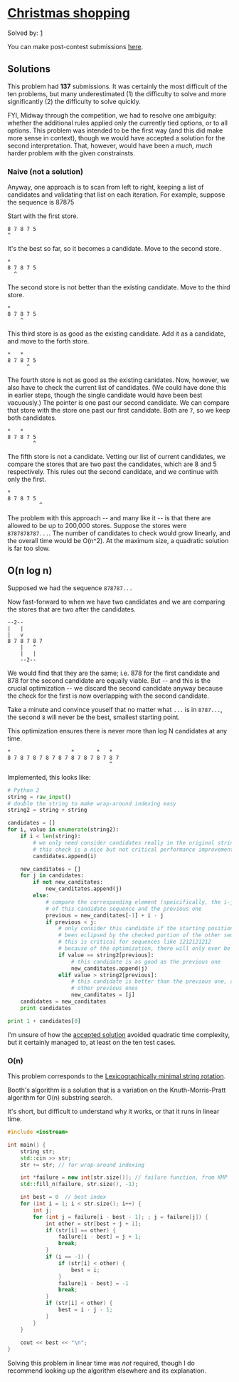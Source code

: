 # [Christmas shopping](http://www.spoj.com/BYU2015F/problems/FASTSHOP)

Solved by: [1](http://www.spoj.com/BYU2015F/ranks/FASTSHOP)

You can make post-contest submissions [here](http://www.spoj.com/problems/FASTSHOP).

## Solutions

This problem had **137** submissions. It was certainly the most difficult of the ten problems, but many underestimated (1) the difficulty to solve and more significantly (2) the difficulty to solve quickly.

FYI, Midway through the competition, we had to resolve one ambiguity: whether the additional rules applied only the currently tied options, or to all options. This problem was intended to be the first way (and this did make more sense in context), though we would have accepted a solution for the second interpretation. That, however, would have been a *much, much* harder problem with the given constrainsts.

### Naive (not a solution)

Anyway, one approach is to scan from left to right, keeping a list of candidates and validating that list on each iteration. For example, suppose the sequence is 87875

Start with the first store.

```
8 7 8 7 5
^
```

It's the best so far, so it becomes a candidate. Move to the second store.

```
*
8 7 8 7 5
  ^
```

The second store is not better than the existing candidate. Move to the third store.

```
*
8 7 8 7 5
    ^
```

This third store is as good as the existing candidate. Add it as a candidate, and move to the forth store.

```
*   *
8 7 8 7 5
      ^
```

The fourth store is not as good as the existing canidates. Now, however, we also have to check the current list of candidates. (We could have done this in earlier steps, though the single candidate would have been best vacuously.) The pointer is one past our second candidate. We can compare that store with the store one past our first candidate. Both are `7`, so we keep both candidates.

```
*   *
8 7 8 7 5
        ^
```

The fifth store is not a candidate. Vetting our list of current candidates, we compare the stores that are two past the candidates, which are 8 and 5 respectively. This rules out the second candidate, and we continue with only the first.

```
*
8 7 8 7 5
          ^
```

The problem with this approach -- and many like it -- is that there are allowed to be up to 200,000 stores. Suppose the stores were `8787878787...`. The number of candidates to check would grow linearly, and the overall time would be O(n^2). At the maximum size, a quadratic solution is far too slow.

## O(n log n)

Supposed we had the sequence `878787...`

Now fast-forward to when we have two candidates and we are comparing the stores that are two after the candidates.

```
--2--
|   |
|   v
8 7 8 7 8 7
    |   ^
    |   |
    --2--
```

We would find that they are the same; i.e. 878 for the first candidate and 878 for the second candidate are equally viable. But -- and this is the crucial optimization -- we discard the second candidate anyway because the check for the first is now overlapping with the second candidate.

Take a minute and convince youself that no matter what `...` is in `8787...`, the second `8` will never be the best, smallest starting point.

This optimization ensures there is never more than log N candidates at any time.

```
*                   *       *   *
8 7 8 7 8 7 8 7 8 7 8 7 8 7 8 7 8 7
                                ^
```

Implemented, this looks like:

```python
# Python 2
string = raw_input()
# double the string to make wrap-around indexing easy
string2 = string + string

candidates = []
for i, value in enumerate(string2):
    if i < len(string):
        # we only need consider candidates really in the original string
        # this check is a nice but not critical performance improvement
        candidates.append(i)

    new_canditates = []
    for j in candidates:
        if not new_canditates:
            new_canditates.append(j)
        else:
            # compare the corresponding element (speicifically, the i-jth one)
            # of this candidate sequence and the previous one
            previous = new_canditates[-1] + i - j
            if previous < j:
                # only consider this candidate if the starting position has not
                # been eclipsed by the checked portion of the other sequence
                # this is critical for sequences like 1212121212
                # because of the optimization, there will only ever be log N canidates
                if value == string2[previous]:
                    # this candidate is as good as the previous one
                    new_canditates.append(j)
                elif value > string2[previous]:
                    # this candidate is better than the previous one, and all
                    # other previous ones
                    new_canditates = [j]
    candidates = new_canditates
    print candidates

print 1 + candidates[0]
```

I'm unsure of how the [accepted solution](http://www.spoj.com/BYU2015F/files/src/15570780/) avoided quadratic time complexity, but it certainly managed to, at least on the ten test cases.

### O(n)

This problem corresponds to the [Lexicographically minimal string rotation](https://en.wikipedia.org/wiki/Lexicographically_minimal_string_rotation).

Booth's algorithm is a solution that is a variation on the Knuth-Morris-Pratt algorithm for O(n) substring search.

It's short, but difficult to understand why it works, or that it runs in linear time.


```C++
#include <iostream>

int main() {
    string str;
    std::cin >> str;
    str += str; // for wrap-around indexing

    int *failure = new int[str.size()]; // failure function, from KMP
    std::fill_n(failure, str.size(), -1);

    int best = 0  // best index
    for (int i = 1; i < str.size(); i++) {
        int j;
        for (int j = failure[i - best - 1]; ; j = failure[j]) {
            int other = str[best + j + 1];
            if (str[i] == other) {
                failure[i - best] = j + 1;
                break;
            }
            if (i == -1) {
                if (str[i] < other) {
                    best = i;
                }
                failure[i - best] = -1
                break;
            }
            if (str[i] < other) {
                best = i - j - 1;
            }
        }
    }
    
    cout << best << "\n";
}
```

Solving this problem in linear time was *not* required, though I do recommend looking up the algorithm elsewhere and its explanation.
